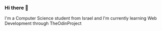 ### Hi there 👋

I'm a Computer Science student from Israel and I'm currently learning Web Development through TheOdinProject
